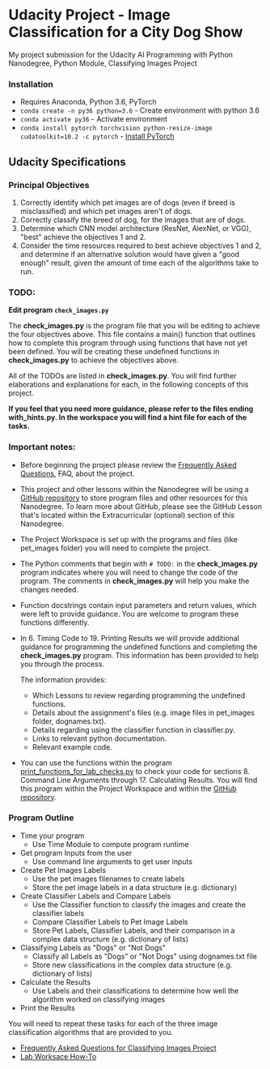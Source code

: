 # Udacity Project - Image Classification for a City Dog Show

My project submission for the Udacity AI Programming with Python Nanodegree, Python Module, Classifying Images Project

### Installation

- Requires Anaconda, Python 3.6, PyTorch
- `conda create -n py36 python=3.6` - Create environment with python 3.6
- `conda activate py36` - Activate environment
- `conda install pytorch torchvision python-resize-image cudatoolkit=10.2 -c pytorch` - [Install PyTorch](https://pytorch.org/get-started/locally/)



## Udacity Specifications

### Principal Objectives

1. Correctly identify which pet images are of dogs (even if breed is misclassified) and which pet images aren't of dogs.
2. Correctly classify the breed of dog, for the images that are of dogs.
3. Determine which CNN model architecture (ResNet, AlexNet, or VGG), "best" achieve the objectives 1 and 2.
4. Consider the time resources required to best achieve objectives 1 and 2, and determine if an alternative solution would have given a "good enough" result, given the amount of time each of the algorithms take to run.

### TODO:

**Edit program `check_images.py`**

The **check_images.py** is the program file that you will be editing to achieve the four objectives above. This file contains a main() function that outlines how to complete this program through using functions that have not yet been defined. You will be creating these undefined functions in **check_images.py** to achieve the objectives above.

All of the TODOs are listed in **check_images.py**. You will find further elaborations and explanations for each, in the following concepts of this project.

**If you feel that you need more guidance, please refer to the files ending with_hints.py. In the workspace you will find a hint file for each of the tasks.**

### Important notes:

- Before beginning the project please review the [Frequently Asked Questions](https://github.com/udacity/AIPND-revision/blob/master/notes/project_intro-to-python.md), FAQ, about the project.
- This project and other lessons within the Nanodegree will be using a [GitHub repository](https://github.com/udacity/AIPND-revision) to store program files and other resources for this Nanodegree. To learn more about GitHub, please see the GitHub Lesson that's located within the Extracurricular (optional) section of this Nanodegree.
- The Project Workspace is set up with the programs and files (like pet_images folder) you will need to complete the project.
- The Python comments that begin with `# TODO:` in the **check_images.py** program indicates where you will need to change the code of the program. The comments in **check_images.py** will help you make the changes needed.
- Function docstrings contain input parameters and return values, which were left to provide guidance. You are welcome to program these functions differently.
- In 6. Timing Code to 19. Printing Results we will provide additional guidance for programming the undefined functions and completing the **check_images.py** program. This information has been provided to help you through the process.

  The information provides:

  - Which Lessons to review regarding programming the undefined functions.
  - Details about the assignment's files (e.g. image files in pet_images folder, dognames.txt).
  - Details regarding using the classifier function in classifier.py.
  - Links to relevant python documentation.
  - Relevant example code.

- You can use the functions within the program [print_functions_for_lab_checks.py](https://github.com/udacity/AIPND-revision/blob/master/intropyproject-classify-pet-images/print_functions_for_lab_checks.py) to check your code for sections 8. Command Line Arguments through 17. Calculating Results. You will find this program within the Project Workspace and within the [GitHub repository](https://github.com/udacity/AIPND-revision).

### Program Outline
 - Time your program
   - Use Time Module to compute program runtime
 - Get program Inputs from the user
   - Use command line arguments to get user inputs
 - Create Pet Images Labels
   - Use the pet images filenames to create labels
   - Store the pet image labels in a data structure (e.g. dictionary)
 - Create Classifier Labels and Compare Labels
   - Use the Classifier function to classify the images and create the classifier labels
   - Compare Classifier Labels to Pet Image Labels
   - Store Pet Labels, Classifier Labels, and their comparison in a complex data structure (e.g. dictionary of lists)
 - Classifying Labels as "Dogs" or "Not Dogs"
   - Classify all Labels as "Dogs" or "Not Dogs" using dognames.txt file
   - Store new classifications in the complex data structure (e.g. dictionary of lists)
 - Calculate the Results
   - Use Labels and their classifications to determine how well the algorithm worked on classifying images
 - Print the Results

 You will need to repeat these tasks for each of the three image classification algorithms that are provided to you.

 - [Frequently Asked Questions for Classifying Images Project](https://github.com/udacity/AIPND-revision/blob/master/notes/project_intro-to-python.md)
 - [Lab Worksace How-To](https://www.youtube.com/watch?v=EQTttywUnXQ&feature=emb_logo)